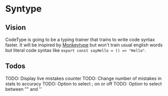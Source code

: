 # Syntype

## Vision

CodeType is going to be a typing trainer that trains to write code syntax faster. It will be inspired by [Monkeytype](https://monkeytype.com/) but won't train usual english words but literal code syntax like `export const sayHello = () => "Hello"`.

## Todos

TODO: Display live mistakes counter
TODO: Change number of mistakes in stats to accuracy
TODO: Option to select ; on or off
TODO: Option to select between "" and ''
